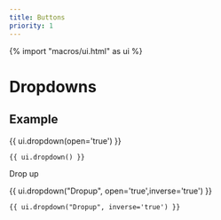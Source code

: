 ```yaml
---
title: Buttons
priority: 1
---
```

{% import "macros/ui.html" as ui %}

# Dropdowns

## Example

<div class="docs-example">
  {{ ui.dropdown(open='true') }}
</div>

```html
{{ ui.dropdown() }}
```
Drop up

<div class="docs-example">
  {{ ui.dropdown("Dropup", open='true',inverse='true') }}
</div>

```html
{{ ui.dropdown("Dropup", inverse='true') }}
```